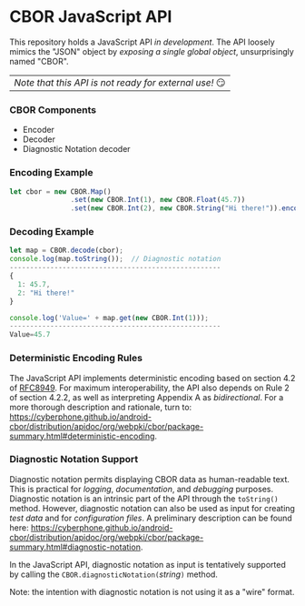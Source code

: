 # CBOR JavaScript API

This repository holds a JavaScript API _in development_.  The API
loosely mimics the "JSON" object by _exposing a single global object_,
unsurprisingly named "CBOR".

<table align='center'><tr><td><i>Note that this API is not ready for external use!</i> 😏</td></tr></table>

### CBOR Components
- Encoder
- Decoder
- Diagnostic Notation decoder

### Encoding Example

```javascript
let cbor = new CBOR.Map()
               .set(new CBOR.Int(1), new CBOR.Float(45.7))
               .set(new CBOR.Int(2), new CBOR.String("Hi there!")).encode();
```

### Decoding Example

```javascript
let map = CBOR.decode(cbor);
console.log(map.toString());  // Diagnostic notation
----------------------------------------------------
{
  1: 45.7,
  2: "Hi there!"
}

console.log('Value=' + map.get(new CBOR.Int(1)));
----------------------------------------------------
Value=45.7
```

### Deterministic Encoding Rules

The JavaScript API implements deterministic encoding based on section 4.2 of [RFC8949](https://www.rfc-editor.org/rfc/rfc8949.html).
For maximum interoperability, the API also depends on Rule&nbsp;2 of section 4.2.2, as well as interpreting Appendix&nbsp;A as
_bidirectional_.  For a more thorough description and rationale, turn to: https://cyberphone.github.io/android-cbor/distribution/apidoc/org/webpki/cbor/package-summary.html#deterministic-encoding.

### Diagnostic Notation Support

Diagnostic notation permits displaying CBOR data as human-readable text.  This is practical for _logging_,
_documentation_, and _debugging_ purposes.  Diagnostic notation is an intrinsic part of the API through the `toString()` method.
However, diagnostic notation can also be used as input for creating _test data_ and for
_configuration files_.  A preliminary description can be found here: https://cyberphone.github.io/android-cbor/distribution/apidoc/org/webpki/cbor/package-summary.html#diagnostic-notation.

In the JavaScript API, diagnostic notation as input is tentatively supported by calling
the `CBOR.diagnosticNotation(`_string_`)` method.

Note: the intention with diagnostic notation is not using it as a "wire" format.
